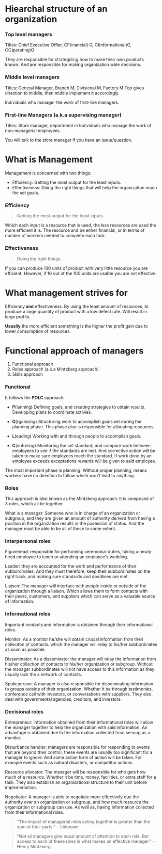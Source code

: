 # Hiearchal structure of an organization
### Top level managers
Titles: Chief Executive Offier, CF(inancial) O, CI(nformational)O, CO(perating)O

They are responsible for strategizing how to make their own products known. And 
are responsible for making organization wide decisions.

### Middle level managers
Titles: General Manager, Branch M, Divisional M, Factory M
Top gives direction to middle, then middle implement it accordingly.

Individuals who manager the work of first-line managers.

### First-line Managers (a.k.a supervising manager)
Titles: Store manager, department m
Individuals who manage the work of non-managerial employees.

You will talk to the store manager if you have an issue/question.

# What is Management
Management is concerned with two things:
- Efficiency: Getting the most output for the least inputs.
- Effectiveness: Doing the right things that will help the organization reach
the set goals.

### Efficiency
> Getting the most output for the least inputs.

Which each input is a resource that is used, the less resources are used the more
efficient it is. The resource and be either financial, or in terms of number of
workers needed to complete each task.

### Effectiveness
> Doing the right things.

If you can produce 100 units of product with very little resource you are efficient.
However, if 10 out of the 100 units are usable you are not effective. 

# What management strives for
Efficiency **and** effectiveness. By using the least amount of resources, to produce
a large quantity of product with a low defect rate. Will result in large profits.

**Usually** the more efficient something is the higher the profit gain due to lower
consumption of resources.

# Functional approach of managers
1. Functional approach
2. Roles approach (a.k.a Mintzberg approach)
3. Skills approach

### Functional 
It follows the **POLC** approach.
- **P**(lanning)
Defining goals, and creating strategies to obtain results. Developing plans to 
coordinate activies.

- **O**(rganising)
Structuring work to accomplish goals set during the planning phase. This phase also
is responsible for allocating resources.

- **L**(eading)
Working with and through people to accomplish goals.

- **C**(ontroling)
Monitoring the set standard, and compare work between employees to see if the
standards are met. And corrective action will be taken to make sure employees 
reach the standard. If work done by an employee exceeds exceptations rewards 
will be given to said employee.

The most important phase is planning. Without proper planning, means workers have
no direction to follow which won't lead to anything.

### Roles
This approach is also known as the Mintzberg approach. It is composed of 3 roles, which
all tie together. 

What is a manager: Someone who is in charge of an organization or subgroup, and they
are given an amount of authority derived from having a position in the organization results
in the posession of status.  And the manager must be able to be all of these to some extent.

### Interpersonal roles
Figurehead: responsible for performing ceremonial duties, taking a newly hired employee to lunch or
attending an employee's wedding.

Leader: they are accounted for the work and performance of their subbordinates. And they must therefore,
keep their subbordinates on the right track, and making sure standards and deadlines are met.

Liaison: The manager will interface with people inside or outside of the organization
through a liaison. Which allows them to form contacts with their peers, customers, and suppliers
which can serve as a valuable source of information.

### Informational roles
Important contacts and information is obtained through their informational roles.  

Monitor: As a monitor he/she will obtain crucial information from their colleciton of contacts. 
which the manager will relay to his/her subbordinates as soon as possible.

Disseminator: As a disseminator the manager will relay the information from his/her collection
of contacts to his/her organization or subgroup. Without the manager subbordinates will not
have access to this information as they usually lack the a network of contacts.

Spokeperson: A manager is also responsible for disseminating information to groups
outside of their organization. Whether it be through testimonies, conference
call with investors, or conversations with suppliers. They also deal with
governmental agencies, creditors, and investors. 

### Decisional roles
Entrepreneur: information obtained from their informational roles will allow the
manager together to help the organization with said information. An advantage
is obtained due to the information collected from serving as a monitor.

Disturbance handler: managers are responsible for responding to events that are
beyond their control, these events are usually too significant for a manager
to ignore. And some action form of action will be taken. For example events
such as natural disasters, or competitor actions.

Resource allocator: The manager will be responsible for who gets how much of
a resource.  Whether it be time, money, facilities, or extra staff for a task.
They also establish an organisational structure to their unit before implementation.

Negotiator: A manager is able to negotiate more effectively due the authority over an
organization or subgroup, and how much resource the organization or subgroup can use.
As well as, having information collected from their informational roles. 

> "The impact of managerial roles acting together is greater than the sum of their parts." - Unknown

> "Not all managers give equal amount of attention to each role. But access to 
> each of these roles is what makes an effective manager." - Henry Mintzberg

